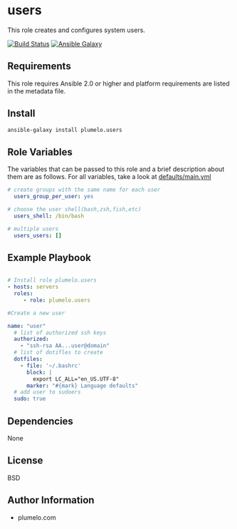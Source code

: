 users
=========

This role creates and configures system users.

[![Build Status](https://travis-ci.org/plumelo/ansible-role-users.svg?branch=master)](https://travis-ci.org/plumelo/ansible-role-users)
[![Ansible Galaxy](https://img.shields.io/badge/style-plumelo.users-blue.svg?style=flat&label=role&test=plumelo.users)](https://galaxy.ansible.com/plumelo/users/)

Requirements
------------

This role requires Ansible 2.0 or higher and platform requirements are listed in the metadata file.

Install
-------

```sh
ansible-galaxy install plumelo.users
```

Role Variables
--------------

The variables that can be passed to this role and a brief description about them are as follows.
For all variables, take a look at [defaults/main.yml](https://github.com/plumelo/ansible-role-users/blob/master/defaults/main.yml)

```yaml
# create groups with the same name for each user
  users_group_per_user: yes

# choose the user shell(bash,zsh,fish,etc)
  users_shell: /bin/bash

# multiple users
  users_users: []
```
Example Playbook
----------------
```yaml

# Install role plumelo.users
- hosts: servers
  roles:
     - role: plumelo.users

#Create a new user

name: "user"
  # list of authorized ssh keys 
  authorized:
    - "ssh-rsa AA...user@domain"
  # list of dotifles to create
  dotfiles:
    - file: '~/.bashrc'
      block: |
        export LC_ALL="en_US.UTF-8"
      marker: "#{mark} Language defaults"
  # add user to sudoers
  sudo: true
```
  Dependencies
  ------------

None

License
-------

BSD

Author Information
------------------

- plumelo.com
